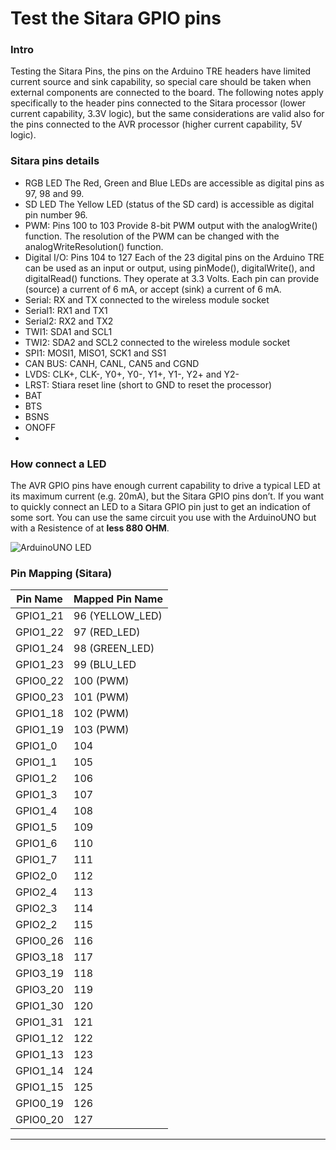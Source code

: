 Test the Sitara GPIO pins 
=========================

### Intro 
Testing the Sitara Pins, the pins on the Arduino TRE headers have limited current source and sink capability, so special 
care should be taken when external components are connected to the board. The following notes apply specifically to the header pins connected to the Sitara processor (lower current capability, 3.3V logic), but the same considerations are valid also for the pins connected to the AVR processor (higher current capability, 5V logic). 

### Sitara pins details

+ RGB LED The Red, Green and Blue LEDs are accessible as digital pins as 97, 98 and 99.
+ SD LED The Yellow LED (status of the SD card) is accessible as digital pin number 96.
+ PWM: Pins 100 to 103 Provide 8-bit PWM output with the analogWrite() function. The resolution of the PWM can
be changed with the analogWriteResolution() function.
+ Digital I/O: Pins 104 to 127 Each of the 23 digital pins on the Arduino TRE can be used as an input or output, using
pinMode(), digitalWrite(), and digitalRead() functions. They operate at 3.3 Volts. Each pin can provide (source) a current of 6 mA, or accept (sink) a current of 6 mA.
+ Serial: RX and TX connected to the wireless module socket
+ Serial1: RX1 and TX1
+ Serial2: RX2 and TX2
+ TWI1: SDA1 and SCL1
+ TWI2: SDA2 and SCL2 connected to the wireless module socket
+ SPI1: MOSI1, MISO1, SCK1 and SS1
+ CAN BUS: CANH, CANL, CAN5 and CGND
+ LVDS: CLK+, CLK-, Y0+, Y0-, Y1+, Y1-, Y2+ and Y2-
+ LRST: Stiara reset line (short to GND to reset the processor)
+ BAT
+ BTS
+ BSNS
+ ONOFF
+ 

### How connect a LED 
The AVR GPIO pins have enough current capability to drive a typical LED at its maximum current (e.g. 20mA), but the Sitara GPIO pins don’t. If you want to quickly connect an LED to a Sitara GPIO pin just to get an indication of some sort. You can use the same circuit you use with the ArduinoUNO but with a Resistence of at **less 880 OHM**.  

![ArduinoUNO LED][1]



### Pin Mapping (Sitara)

| Pin Name    | Mapped Pin Name  |
|-------------|------------------|
| GPIO1\_21   |  96 (YELLOW\_LED)|
| GPIO1\_22   |  97 (RED\_LED)   |
| GPIO1\_24   |  98 (GREEN\_LED) |
| GPIO1\_23   |  99 (BLU\_LED    |
| GPIO0\_22   |  100 (PWM)       | 
| GPIO0\_23   |  101 (PWM)       |
| GPIO1\_18   |  102 (PWM)       |
| GPIO1\_19   |  103 (PWM)       |
| GPIO1\_0    |  104             |   
| GPIO1\_1    |  105             |         
| GPIO1\_2    |  106             |                     
| GPIO1\_3    |  107             |                  
| GPIO1\_4    |  108             |                
| GPIO1\_5    |  109             |            
| GPIO1\_6    |  110             |  
| GPIO1\_7    |  111             |    
| GPIO2\_0    |  112             |   
| GPIO2\_4    |  113             |    
| GPIO2\_3    |  114             |     
| GPIO2\_2    |  115             |  
| GPIO0\_26   |  116             |  
| GPIO3\_18   |  117             |
| GPIO3\_19   |  118             |   
| GPIO3\_20   |  119             | 
| GPIO1\_30   |  120             |  
| GPIO1\_31   |  121             |   
| GPIO1\_12   |  122             |
| GPIO1\_13   |  123             |
| GPIO1\_14   |  124             |        
| GPIO1\_15   |  125             |       
| GPIO0\_19   |  126             |
| GPIO0\_20   |  127             |
----------------------------------

[1]: http://arduino.cc/en/uploads/Tutorial/ExampleCircuit_bb.png
